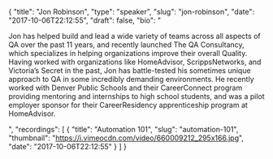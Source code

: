 {
  "title": "Jon Robinson",
  "type": "speaker",
  "slug": "jon-robinson",
  "date": "2017-10-06T22:12:55",
  "draft": false,
  "bio": "<p>Jon has helped build and lead a wide variety of teams across all aspects of QA over the past 11 years, and recently launched The QA Consultancy, which specializes in helping organizations improve their overall Quality. Having worked with organizations like HomeAdvisor, ScrippsNetworks, and Victoria’s Secret in the past, Jon has battle-tested his sometimes unique approach to QA in some incredibly demanding environments. He recently worked with Denver Public Schools and their CareerConnect program providing mentoring and internships to high school students, and was a pilot employer sponsor for their CareerResidency apprenticeship program at HomeAdvisor.</p>",
  "recordings": [
    {
      "title": "Automation 101",
      "slug": "automation-101",
      "thumbnail": "https://i.vimeocdn.com/video/660009212_295x166.jpg",
      "date": "2017-10-06T22:12:55"
    }
  ]
}